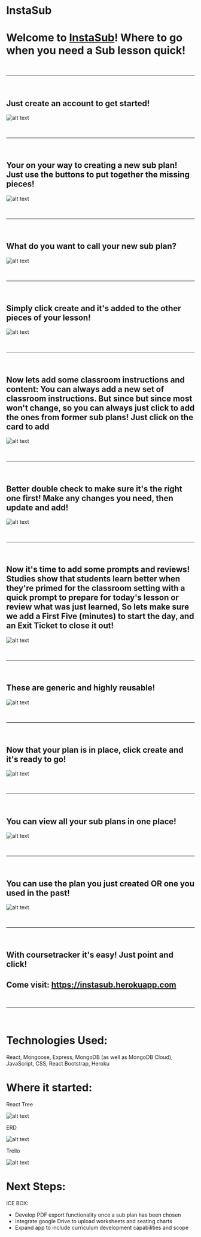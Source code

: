 # InstaSub

# **Welcome to [InstaSub](instasub.herokuapp.com)! Where to go when you need a Sub lesson quick!**

<br>

---

<br>

## **Just create an account to get started!**


![alt text](./src/images/Images/Login.png "screenshot1")

<br>

---

<br>

## **Your on your way to creating a new sub plan! Just use the buttons to put together the missing pieces!**


![alt text](./src/images/Images/CreateSubPlanPage.png "screenshot2")

<br>

---

<br>

## **What do you want to call your new sub plan?**


![alt text](./src/images/Images/SubPlanName.png "screenshot3")

<br>

---

<br>

## **Simply click create and it's added to the other pieces of your lesson!**


![alt text](./src/images/Images/TitleCard.png "screenshot3")

<br>

---

<br>

## **Now lets add some classroom instructions and content: You can always add a new set of classroom instructions. But since but since most won't change, so you can always just click to add the ones from former sub plans! Just click on the card to add**


![alt text](./src/images/Images/Classroom%20InstructionsAdd.png "screenshot4")

<br>

---

<br>

## **Better double check to make sure it's the right one first! Make any changes you need, then update and add!**


![alt text](./src/images/Images/UpdateCI.png "screenshot5")

<br>

---

<br>

## **Now it's time to add some prompts and reviews! Studies show that students learn better when they're primed for the classroom setting with a quick prompt to prepare for today's lesson or review what was just learned, So lets make sure we add a First Five (minutes) to start the day, and an Exit Ticket to close it out!**


![alt text](./src/images/Images/FirstFive.png "screenshot6")

<br>

---

<br>

## **These are generic and highly reusable!**


![alt text](./src/images/Images/ExitTicket.png "screenshot7")

<br>

---

<br>

## **Now that your plan is in place, click create and it's ready to go!**


![alt text](./src/images/Images/FullSubPlan.png "screenshot8")

<br>

---

<br>

## **You can view all your sub plans in one place!**


![alt text](./src/images/Images/SubPlanIndex.png "screenshot9")

<br>

---

<br>

## **You can use the plan you just created OR one you used in the past!**


![alt text](./src/images/Images/SubPlan.png "screenshot10")

<br>

---

<br>

## **With coursetracker it's easy! Just point and click!**


## **Come visit: https://instasub.herokuapp.com**

<br>

---

<br>

# Technologies Used:

React, Mongoose, Express, MongoDB (as well as MongoDB Cloud), JavaScript, CSS, React Bootstrap, Heroku

# Where it started:

React Tree

![alt text](./src/images/Images/ReactTree.png "screenshot11")

ERD

![alt text](./src/images/Images/ERD.png "screenshot12")

Trello

![alt text](./src/images/Images/Trello.png "screenshot13")

# Next Steps:

ICE BOX:

- Develop PDF export functionality once a sub plan has been chosen
- Integrate google Drive to upload worksheets and seating charts
- Expand app to include curriculum development capabilities and scope
